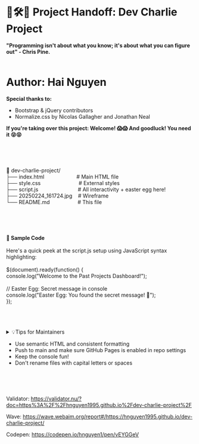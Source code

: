 # 🦭🛠️🦭 Project Handoff: Dev Charlie Project
**"Programming isn't about what you know; it's about what you can figure out" - Chris Pine.**
<br/>
<br/>

# Author: Hai Nguyen
**Special thanks to:**
- Bootstrap & jQuery contributors
- Normalize.css by Nicolas Gallagher and Jonathan Neal

**If you're taking over this project: Welcome! 😱😱  And goodluck! You need it 😝😝**

<br/>
<br/>
<br/>



📁 dev-charlie-project/<br/>
├── index.html               &nbsp;&nbsp;&nbsp;&nbsp;&nbsp;&nbsp;&nbsp;&nbsp;&nbsp;&nbsp;&nbsp;&nbsp;&nbsp;&nbsp;&nbsp;&nbsp;&nbsp;&nbsp;&nbsp;&nbsp;&nbsp;# Main HTML file<br/>
├── style.css                &nbsp;&nbsp;&nbsp;&nbsp;&nbsp;&nbsp;&nbsp;&nbsp;&nbsp;&nbsp;&nbsp;&nbsp;&nbsp;&nbsp;&nbsp;&nbsp;&nbsp;&nbsp;&nbsp;&nbsp;&nbsp;&nbsp;&nbsp;&nbsp;&nbsp;# External styles<br/>
├── script.js                &nbsp;&nbsp;&nbsp;&nbsp;&nbsp;&nbsp;&nbsp;&nbsp;&nbsp;&nbsp;&nbsp;&nbsp;&nbsp;&nbsp;&nbsp;&nbsp;&nbsp;&nbsp;&nbsp;&nbsp;&nbsp;&nbsp;&nbsp;&nbsp;&nbsp;&nbsp;# All interactivity + easter egg here!<br/>
├── 20250224_161724.jpg      &nbsp;&nbsp;&nbsp;# Wireframe<br/>
└── README.md                &nbsp;&nbsp;&nbsp;&nbsp;&nbsp;&nbsp;&nbsp;&nbsp;&nbsp;&nbsp;&nbsp;&nbsp;&nbsp;&nbsp;&nbsp;&nbsp;&nbsp;&nbsp;# This file<br/>

<br/>
<br/>
<br/>

**🧪 Sample Code**<br/>
<br/>
Here's a quick peek at the script.js setup using JavaScript syntax highlighting:<br/>
<br/>
$(document).ready(function() {<br/>
  console.log("Welcome to the Past Projects Dashboard!");<br/>
<br/>
  // Easter Egg: Secret message in console<br/>
  console.log("Easter Egg: You found the secret message! 🎉");<br/>
});<br/>



<br/>
<br/>
<br/>


<details><summary>💡Tips for Maintainers</summary></details>

- Use semantic HTML and consistent formatting
- Push to main and make sure GitHub Pages is enabled in repo settings
- Keep the console fun!
- Don't rename files with capital letters or spaces

<br/>
<br/>
<br/>


Validator: https://validator.nu/?doc=https%3A%2F%2Fhnguyen1995.github.io%2Fdev-charlie-project%2F

Wave: https://wave.webaim.org/report#/https://hnguyen1995.github.io/dev-charlie-project/

Codepen: https://codepen.io/hnguyen1/pen/vEYGGeV
